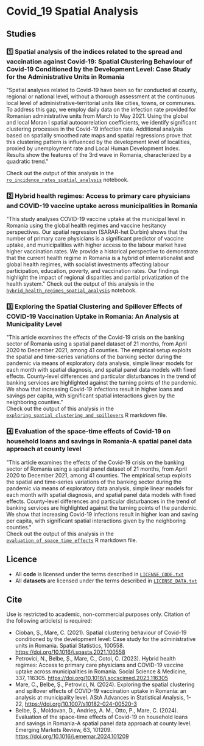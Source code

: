 # Covid_19 Spatial Analysis 

## Studies  
### :one: Spatial analysis of the indices related to the spread and vaccination against Covid-19: Spatial Clustering Behaviour of Covid-19 Conditioned by the Development Level: Case Study for the Administrative Units in Romania  
"Spatial analyses related to Covid-19 have been so far conducted at county, regional or national level, without a thorough assessment at the continuous local level of administrative-territorial units like cities, towns, or communes. To address this gap, we employ daily data on the infection rate provided for Romanian administrative units from March to May 2021. Using the global and local Moran I spatial autocorrelation coefficients, we identify significant clustering processes in the Covid-19 infection rate. Additional analysis based on spatially smoothed rate maps and spatial regressions prove that this clustering pattern is influenced by the development level of localities, proxied by unemployment rate and Local Human Development Index. Results show the features of the 3rd wave in Romania, characterized by a quadratic trend."  

Check out the output of this analysis in the [`ro_incidence_rates_spatial_analysis`](./ro_incidence_rates_spatial_analysis.ipynb) notebook.  

### :two: Hybrid health regimes: Access to primary care physicians and COVID-19 vaccine uptake across municipalities in Romania
"This study analyses COVID-19 vaccine uptake at the municipal level in Romania using the global health regimes and vaccine hesitancy perspectives. Our spatial regression (SARAR-het Durbin) shows that the number of primary care physicians is a significant predictor of vaccine uptake, and municipalities with higher access to the labour market have higher vaccination rates. We provide a historical perspective to demonstrate that the current health regime in Romania is a hybrid of internationalist and global health regimes, with socialist investments affecting labour participation, education, poverty, and vaccination rates. Our findings highlight the impact of regional disparities and partial privatization of the health system."
Check out the output of this analysis in the [`hybrid_health_regimes_spatial_analysis`](./hybrid_health_regimes_spatial_analysis.Rmd) notebook.  

### :three: Exploring the Spatial Clustering and Spillover Effects of COVID-19 Vaccination Uptake in Romania: An Analysis at Municipality Level  
"This article examines the effects of the Covid-19 crisis on the banking sector of Romania using a spatial panel dataset of 21 months, from April 2020 to December 2021, among 41 counties. The empirical setup exploits the spatial and time-series variations of the banking sector during the pandemic via means of exploratory data analysis, simple linear models for each month with spatial diagnosis, and spatial panel data models with fixed effects. County-level differences and particular disturbances in the trend of banking services are highlighted against the turning points of the pandemic. We show that increasing Covid-19 infections result in higher loans and savings per capita, with significant spatial interactions given by the neighboring counties."  
Check out the output of this analysis in the [`exploring_spatial_clustering_and_spillovers`](./exploring_spatial_clustering_and_spillovers.Rmd) R markdown file.  

### :four: Evaluation of the space-time effects of Covid-19 on household loans and savings in Romania-A spatial panel data approach at county level  
"This article examines the effects of the Covid-19 crisis on the banking sector of Romania using a spatial panel dataset of 21 months, from April 2020 to December 2021, among 41 counties. The empirical setup exploits the spatial and time-series variations of the banking sector during the pandemic via means of exploratory data analysis, simple linear models for each month with spatial diagnosis, and spatial panel data models with fixed effects. County-level differences and particular disturbances in the trend of banking services are highlighted against the turning points of the pandemic. We show that increasing Covid-19 infections result in higher loan and saving per capita, with significant spatial interactions given by the neighboring counties."  
Check out the output of this analysis in the [`evaluation_of_space_time_effects`](./evaluation_of_space_time_effects.Rmd) R markdown file.  

## Licence  
- All **code** is licensed under the terms described in [`LICENSE_CODE.txt`](./LICENSE_CODE.txt)
- All **datasets** are licensed under the terms described in [`LICENSE_DATA.txt`](./LICENSE_DATA.txt)

## Cite  
Use is restricted to academic, non-commercial purposes only. Citation of the following article(s) is required:

* Cioban, Ș., Mare, C. (2021). Spatial clustering behaviour of Covid-19 conditioned by the development level: Case study for the administrative units in Romania. Spatial Statistics, 100558. https://doi.org/10.1016/j.spasta.2021.100558  
* Petrovici, N., Belbe, Ș., Mare, C., Cotoi, C. (2023). Hybrid health regimes: Access to primary care physicians and COVID-19 vaccine uptake across municipalities in Romania. Social Science & Medicine, 337, 116305. https://doi.org/10.1016/j.socscimed.2023.116305
* Mare, C., Belbe, Ș., Petrovici, N. (2024). Exploring the spatial clustering and spillover effects of COVID-19 vaccination uptake in Romania: an analysis at municipality level. AStA Advances in Statistical Analysis, 1-22, https://doi.org/10.1007/s10182-024-00520-3  
* Belbe, Ș., Moldovan, D., Andrieș, A. M., Otto, P., Mare, C. (2024). Evaluation of the space-time effects of Covid-19 on household loans and savings in Romania-A spatial panel data approach at county level. Emerging Markets Review, 63, 101209. https://doi.org/10.1016/j.ememar.2024.101209
